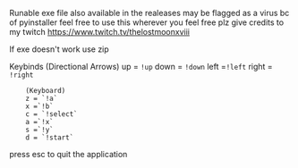Runable exe file also available in the realeases may be flagged as a virus bc of pyinstaller 
feel free to use this wherever you feel free
plz give credits to my twitch https://www.twitch.tv/thelostmoonxviii

If exe doesn't work use zip

Keybinds
        (Directional Arrows)
        up = `!up`
        down = `!down`
        left =`!left`
        right = `!right`
        
        (Keyboard)
        z = `!a`
        x =`!b`
        c = `!select`
        a =`!x`
        s =`!y`
        d = `!start`
  
press esc to quit the application
